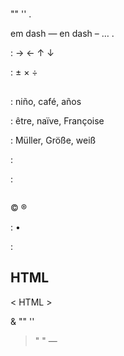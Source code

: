 # 

## 

"" '' .

em dash — en dash – … .

: → ← ↑ ↓

: ± × ÷

## 

: niño, café, años

: être, naïve, Françoise

: Müller, Größe, weiß

:

:

## 

© ®

: •

:

## HTML

< HTML >

& "" ''

> " " —